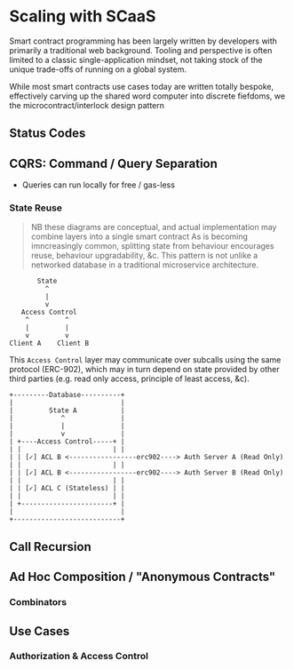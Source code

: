 # Scaling with SCaaS

Smart contract programming has been largely written by developers with primarily a traditional web background. Tooling and perspective is often limited to a classic single-application mindset, not taking stock of the unique trade-offs of running on a global system.

While most smart contracts use cases today are written totally bespoke, effectively carving up the shared word computer into discrete fiefdoms, we the microcontract/interlock design pattern

## Status Codes

## CQRS: Command / Query Separation

* Queries can run locally for free / gas-less

### State Reuse

> NB these diagrams are conceptual, and actual implementation may combine layers into a single smart contract As is becoming imncreasingly common, splitting state from behaviour encourages reuse, behaviour upgradability, &c. This pattern is not unlike a networked database in a traditional microservice architecture.

```text
       State
         ^
         |
         v
   Access Control
    ^         ^
    |         |
    v         v
Client A    Client B
```

This `Access Control` layer may communicate over subcalls using the same protocol \(ERC-902\), which may in turn depend on state provided by other third parties \(e.g. read only access, principle of least access, &c\).

```text
+---------Database----------+
|                           |
|         State A           |
|            ^              |
|            |              |
|            v              |
| +----Access Control-----+ |
| |                       | |
| | [✓] ACL B <-----------------erc902----> Auth Server A (Read Only)
| |                       | |
| | [✓] ACL B <-----------------erc902----> Auth Server B (Read Only)
| |                       | |
| | [✓] ACL C (Stateless) | |
| |                       | |
| +-----------------------+ |
|                           |
+---------------------------+
```

## Call Recursion

## Ad Hoc Composition / "Anonymous Contracts"

### Combinators

## Use Cases

### Authorization & Access Control

